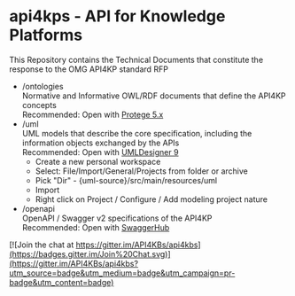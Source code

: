 api4kps - API for Knowledge Platforms
=======

This Repository contains the Technical Documents that constitute the response to the OMG API4KP standard RFP

* /ontologies
<br> Normative and Informative OWL/RDF documents that define the API4KP concepts
<br> Recommended: Open with [Protege 5.x](https://protege.stanford.edu/products.php)
* /uml
<br> UML models that describe the core specification, including the information objects exchanged by the APIs
<br> Recommended: Open with [UMLDesigner 9](http://www.umldesigner.org/download/)
  * Create a new personal workspace
  * Select: File/Import/General/Projects from folder or archive
  * Pick "Dir" - {uml-source}/src/main/resources/uml
  * Import
  * Right click on Project / Configure / Add modeling project nature
* /openapi
<br> OpenAPI / Swagger v2 specifications of the API4KP
<br> Recommended: Open with [SwaggerHub](https://swagger.io/tools/swaggerhub/)


[![Join the chat at https://gitter.im/API4KBs/api4kbs](https://badges.gitter.im/Join%20Chat.svg)](https://gitter.im/API4KBs/api4kbs?utm_source=badge&utm_medium=badge&utm_campaign=pr-badge&utm_content=badge)
